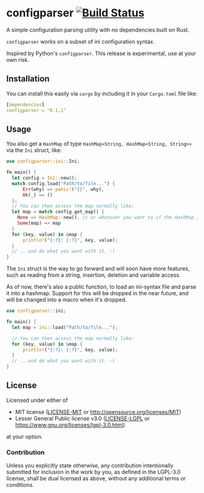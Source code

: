 # configparser [![Build Status](https://travis-ci.com/QEDK/configparser-rs.svg?branch=master)](https://travis-ci.com/QEDK/configparser-rs)
A simple configuration parsing utility with no dependencies built on Rust.

`configparser` works on a subset of ini configuration syntax.

Inspired by Python's `configparser`. This release is experimental, use at your own risk.

## Installation
You can install this easily via `cargo` by including it in your `Cargo.toml` file like:
```yaml
[dependencies]
configparser = "0.1.1"
```

## Usage
You also get a `HashMap` of type `HashMap<String, HashMap<String, String>>` via the `Ini` struct, like:
```rust
use configparser::ini::Ini;

fn main() {
  let config = Ini::new();
  match config.load("Path/to/file...") {
      Err(why) => panic!("{}", why),
      Ok(_) => ()
  };
  // You can then access the map normally like:
  let map = match config.get_map() {
  	None => HashMap::new(), // or whatever you want to if the HashMap is empty
  	Some(map) => map
  }
  for (key, value) in &map {
      println!("{:?}: {:?}", key, value);
  }
  // ...and do what you want with it. :)
}
```
The `Ini` struct is the way to go forward and will soon have more features, such as reading from a string, insertion, deletion and variable access.

As of now, there's also a public function, to load an ini-syntax file and parse it into a hashmap. Support for this will be dropped in the near future, and will be changed into a macro when it's dropped.
```rust
use configparser::ini;

fn main() {
  let map = ini::load("Path/to/file...");

  // You can then access the map normally like:
  for (key, value) in &map {
      println!("{:?}: {:?}", key, value);
  }
  // ...and do what you want with it. :)
}
```

## License

Licensed under either of

 * MIT license ([LICENSE-MIT](LICENSE-MIT) or http://opensource.org/licenses/MIT)
 * Lesser General Public license v3.0 ([LICENSE-LGPL](LICENSE-LGPL) or https://www.gnu.org/licenses/lgpl-3.0.html)


at your option.

### Contribution

Unless you explicitly state otherwise, any contribution intentionally submitted
for inclusion in the work by you, as defined in the LGPL-3.0 license, shall be dual licensed as above, without any
additional terms or conditions.
